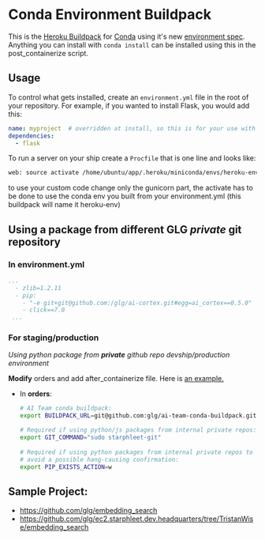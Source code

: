 Conda Environment Buildpack
===========================

This is the [Heroku Buildpack][] for [Conda][] using it's new
[environment spec][].  Anything you can install with `conda install` can be
installed using this in the post_containerize script.

## Usage
To control what gets installed, create an `environment.yml` file in the root
of your repository.  For example, if you wanted to install Flask, you would add
this:

```yaml
name: myproject  # overridden at install, so this is for your use with conda env
dependencies:
  - flask
```

To run a server on your ship create a `Procfile` that is one line and looks like:

```bash
web: source activate /home/ubuntu/app/.heroku/miniconda/envs/heroku-env; gunicorn server:app --bind 0.0.0.0:$PORT --timeout 90;
```

to use your custom code change only the gunicorn part, the activate has to be done to use the conda env you built from your environment.yml (this buildpack will name it heroku-env)


## Using a package from different GLG _private_ git repository

### In environment.yml
```yml
...
  - zlib=1.2.11
  - pip:
    - "-e git+git@github.com:/glg/ai-cortex.git#egg=ai_cortex==0.5.0"
    - click==7.0
 ...
```

### For staging/production
_Using python package from **private** github repo devship/production environment_

**Modify** orders and add after_containerize file.  Here is [an example.](https://github.com/glg/ec2.starphleet.dev.headquarters/tree/61d31209ca7d1c8ee83d7d3bc97ef017f16a3806/ai-data-service)

* In **orders**:
  ```bash
  # AI Team conda buildpack:
  export BUILDPACK_URL=git@github.com:glg/ai-team-conda-buildpack.git
  
  # Required if using python/js packages from internal private repos:
  export GIT_COMMAND="sudo starphleet-git"
 
  # Required if using python packages from internal private repos to
  # avoid a possible hang-causing confirmation:
  export PIP_EXISTS_ACTION=w
  ```

## Sample Project:
* https://github.com/glg/embedding_search
* https://github.com/glg/ec2.starphleet.dev.headquarters/tree/TristanWise/embedding_search


[Conda]: http://conda.io
[environment spec]: https://github.com/conda/conda-env#environmentyml
[Heroku Buildpack]: https://devcenter.heroku.com/articles/buildpacks

